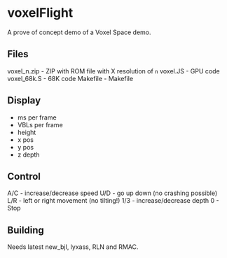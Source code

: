 # voxelFlight

A prove of concept demo of a Voxel Space demo.

## Files

voxel_n.zip - ZIP with ROM file with X resolution of `n`
voxel.JS - GPU code
voxel_68k.S - 68K code
Makefile - Makefile

## Display

 - ms per frame
 - VBLs per frame
 - height
 - x pos
 - y pos
 - z depth

## Control

A/C - increase/decrease speed
U/D - go up down (no crashing possible)
L/R - left or right movement (no tilting!)
1/3 - increase/decrease depth
0   - Stop

## Building

Needs latest new_bjl, lyxass, RLN and RMAC.
